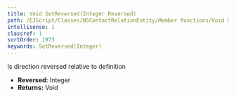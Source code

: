 ```yaml
---
title: Void SetReversed(Integer Reversed)
path: /EJScript/Classes/NSContactRelationEntity/Member functions/Void SetReversed(Integer p_0)
intellisense: 1
classref: 1
sortOrder: 1973
keywords: SetReversed(Integer)
---
```



Is direction reversed relative to definition



* **Reversed:** Integer
* **Returns:** Void


